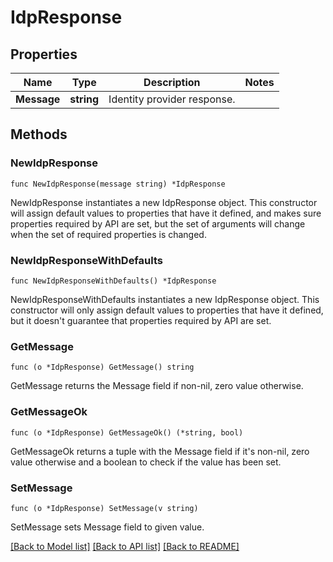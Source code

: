 # IdpResponse

## Properties

| Name        | Type       | Description                 | Notes |
| ----------- | ---------- | --------------------------- | ----- |
| **Message** | **string** | Identity provider response. |

## Methods

### NewIdpResponse

`func NewIdpResponse(message string) *IdpResponse`

NewIdpResponse instantiates a new IdpResponse object.
This constructor will assign default values to properties that have it defined,
and makes sure properties required by API are set, but the set of arguments
will change when the set of required properties is changed.

### NewIdpResponseWithDefaults

`func NewIdpResponseWithDefaults() *IdpResponse`

NewIdpResponseWithDefaults instantiates a new IdpResponse object.
This constructor will only assign default values to properties that have it defined,
but it doesn't guarantee that properties required by API are set.

### GetMessage

`func (o *IdpResponse) GetMessage() string`

GetMessage returns the Message field if non-nil, zero value otherwise.

### GetMessageOk

`func (o *IdpResponse) GetMessageOk() (*string, bool)`

GetMessageOk returns a tuple with the Message field if it's non-nil, zero value otherwise
and a boolean to check if the value has been set.

### SetMessage

`func (o *IdpResponse) SetMessage(v string)`

SetMessage sets Message field to given value.

[[Back to Model list]](../README.md#documentation-for-models) [[Back to API list]](../README.md#documentation-for-api-endpoints) [[Back to README]](../README.md)
